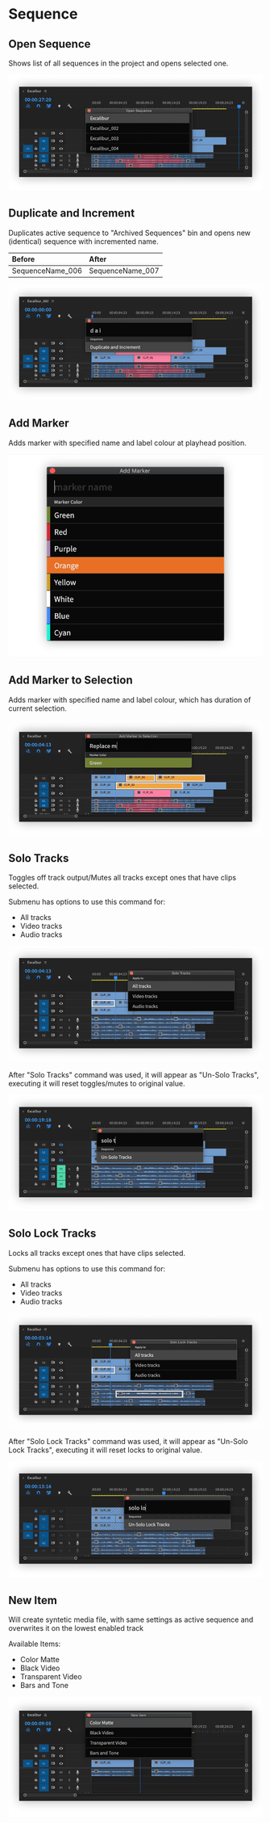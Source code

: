 # Sequence

## Open Sequence

Shows list of all sequences in the project and opens selected one.

![](../../../.gitbook/assets/seq_01_open_seq.gif)

## Duplicate and Increment

Duplicates active sequence to "Archived Sequences" bin and opens new \(identical\) sequence with incremented name.

| Before | After |
| :--- | :--- |
| SequenceName\_006 | SequenceName\_007 |

![](../../../.gitbook/assets/seq_02_duplicate_increment.gif)

## Add Marker

Adds marker with specified name and label colour at playhead position.

![](../../../.gitbook/assets/seq_03_add_marker.jpg)

## Add Marker to Selection

Adds marker with specified name and label colour, which has duration of current selection.

![](../../../.gitbook/assets/seq_04_add_marker_selection.gif)

## Solo Tracks

Toggles off track output/Mutes all tracks except ones that have clips selected.

Submenu has options to use this command for:

* All tracks
* Video tracks
* Audio tracks

![](../../../.gitbook/assets/seq_05_solo_tracks.gif)

After "Solo Tracks" command was used, it will appear as "Un-Solo Tracks", executing it will reset toggles/mutes to original value.

![](../../../.gitbook/assets/seq_06_unsolo_tracks.gif)

## Solo Lock Tracks

Locks all tracks except ones that have clips selected.

Submenu has options to use this command for:

* All tracks
* Video tracks
* Audio tracks

![](../../../.gitbook/assets/seq_07_solo_lock_tracks.gif)

After "Solo Lock Tracks" command was used, it will appear as "Un-Solo Lock Tracks", executing it will reset locks to original value.

![](../../../.gitbook/assets/seq_08_unsolo_lock_tracks.gif)

## New Item

Will create syntetic media file, with same settings as active sequence and overwrites it on the lowest enabled track

Available Items:

* Color Matte
* Black Video
* Transparent Video
* Bars and Tone

![](../../../.gitbook/assets/seq_09_new_item.gif)

